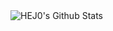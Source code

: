 <img  align="center" src="https://github-readme-stats.vercel.app/api?username=HEJ0&&show_icons=true&count_private=true&hide_border=true&hide_title=true&bg_color=0d1117,273140,43546e&text_color=ffffff" alt="HEJ0's Github Stats">

<!--
**HEJ0/HEJ0** is a ✨ _special_ ✨ repository because its `README.md` (this file) appears on your GitHub profile.

Here are some ideas to get you started:

- 🔭 I’m currently working on ...
- 🌱 I’m currently learning ...
- 👯 I’m looking to collaborate on ...
- 🤔 I’m looking for help with ...
- 💬 Ask me about ...
- 📫 How to reach me: ...
- 😄 Pronouns: ...
- ⚡ Fun fact: ...
-->
